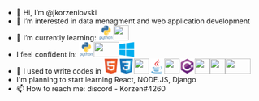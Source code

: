 - 👋 Hi, I’m @jkorzeniovski
- 👀 I’m interested in data menagment and web application development
- 🌱 I’m currently learning: 
 <img src="https://github.com/devicons/devicon/blob/master/icons/python/python-original-wordmark.svg" height="30px" width="30px"><img src="https://camo.githubusercontent.com/ac18665005b4292614735b188d530aaef130923b605838a83f876dc0d5409b9f/68747470733a2f2f7777772e722d70726f6a6563742e6f72672f6c6f676f2f526c6f676f2e737667" height="30px" width="30px">
- I feel confident in:
 <img src="https://github.com/devicons/devicon/blob/master/icons/python/python-original-wordmark.svg" height="30px" width="30px"><img src="https://anthoncode.com/wp-content/uploads/2019/01/postgre-sql-logo-png.png" height="30px" width="50px"><img src="https://github.com/devicons/devicon/raw/master/icons/windows8/windows8-original.svg" height="30px" width="30px">
- 💞️ I used to write codes in 
 <img src="https://raw.githubusercontent.com/devicons/devicon/master/icons/html5/html5-original.svg" height="30px" width="30px"><img src="https://raw.githubusercontent.com/devicons/devicon/master/icons/css3/css3-original.svg" height="30px" width="30px"><img src="https://camo.githubusercontent.com/6733a173667dae231d5dfa0554b5f5757ede3ce2b7390145219a87db2ee53880/68747470733a2f2f77696b696c6573732e6f72672f6d656469612f77696b6970656469612f636f6d6d6f6e732f322f32372f5048502d6c6f676f2e737667" height="30px" width="30px"><img src="https://raw.githubusercontent.com/devicons/devicon/master/icons/java/java-original.svg" height="30px" width="30px"><img src="https://camo.githubusercontent.com/fd26cea8eea13c1d1a5bb055f7301d7e1782384365a3abcb32574f8f90a55ef9/68747470733a2f2f77696b696c6573732e6f72672f6d656469612f77696b6970656469612f636f6d6d6f6e732f312f31382f49534f5f432532422532425f4c6f676f2e737667" height="30px" width="30px"><img src="https://raw.githubusercontent.com/devicons/devicon/master/icons/csharp/csharp-original.svg" height="30px" width="30px"><img src="https://static.vecteezy.com/system/resources/previews/000/378/532/original/xml-vector-icon.jpg" height="30px" width="30px"><img src="https://icons.veryicon.com/png/o/file-type/file-type-1/xsl-icon.png" height="30px" width="30px"><img src="https://anthoncode.com/wp-content/uploads/2019/01/postgre-sql-logo-png.png" height="30px" width="50px">
- I'm planning to start learning React, NODE.JS, Django
- 📫 How to reach me: discord - Korzen#4260
<!---
jkorzeniovski/jkorzeniovski is a ✨ special ✨ repository because its `README.md` (this file) appears on your GitHub profile.
You can click the Preview link to take a look at your changes.
--->
